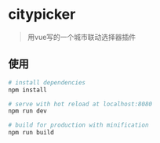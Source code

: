 # citypicker

> 用vue写的一个城市联动选择器插件

## 使用

``` bash
# install dependencies
npm install

# serve with hot reload at localhost:8080
npm run dev

# build for production with minification
npm run build
```
